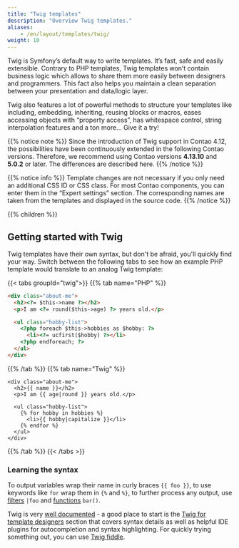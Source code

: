 ```yaml
---
title: "Twig templates"
description: "Overview Twig templates."
aliases:
    - /en/layout/templates/twig/
weight: 10
---
```



Twig is Symfony’s default way to write templates. It’s fast, safe and easily extensible. Contrary to PHP templates, Twig templates won’t 
contain business logic which allows to share them more easily between designers and programmers. This fact also helps you maintain 
a clean separation between your presentation and data/logic layer.

Twig also features a lot of powerful methods to structure your templates like including, embedding, inheriting, reusing blocks or macros, 
eases accessing objects with “property access”, has whitespace control, string interpolation features and a ton more… Give it a try!

{{% notice note %}}
Since the introduction of Twig support in Contao 4.12, the possibilities have been continuously extended in the following Contao versions. 
Therefore, we recommend using Contao versions **4.13.10** and **5.0.2** or later. The differences are described here.
{{% /notice %}}

{{% notice info %}}
Template changes are not necessary if you only need an additional CSS ID or CSS class. For most Contao components, you can enter them 
in the “Expert settings” section. The corresponding names are taken from the templates and displayed in the source code.
{{% /notice %}}

{{% children %}}

## Getting started with Twig

Twig templates have their own syntax, but don't be afraid, you'll quickly find your way. Switch between the following tabs to see 
how an example PHP template would translate to an analog Twig template:

{{< tabs groupId="twig">}}
{{% tab name="PHP" %}}
```html
<div class="about-me">
  <h2><?= $this->name ?></h2>
  <p>I am <?= round($this->age) ?> years old.</p>

  <ul class="hobby-list">
    <?php foreach $this->hobbies as $hobby: ?>
      <li><?= ucfirst($hobby) ?></li>
    <?php endforeach; ?>
  </ul>
</div>
```
{{% /tab %}}
{{% tab name="Twig" %}}
```twig
<div class="about-me">
  <h2>{{ name }}</h2>
  <p>I am {{ age|round }} years old.</p>

  <ul class="hobby-list">
    {% for hobby in hobbies %}
      <li>{{ hobby|capitalize }}</li>
    {% endfor %}
  </ul>
</div>
```
{{% /tab %}}
{{< /tabs >}}


### Learning the syntax

To output variables wrap their name in curly braces `{{ foo }}`, to use keywords
like `for` wrap them in `{%` and `%}`, to further process any output, use [filters](https://twig.symfony.com/doc/3.x/filters/index.html)
`|foo` and [functions](https://twig.symfony.com/doc/3.x/functions/index.html) `bar()`.

Twig is very [well documented](https://twig.symfony.com/doc/3.x/) - a good place to start is the
[Twig for template designers](https://twig.symfony.com/doc/3.x/templates.html) section that covers syntax details as well as helpful 
IDE plugins for autocompletion and syntax highlighting. For quickly trying something out, you can use [Twig fiddle](https://twigfiddle.com/).